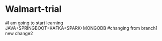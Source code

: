 # Walmart-trial
#I am going to start learning JAVA+SPRINGBOOT+KAFKA+SPARK+MONGODB
#changing from branch1 new change2